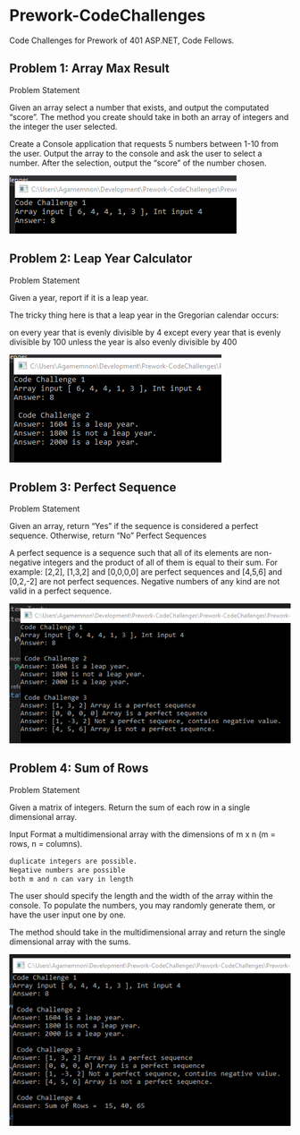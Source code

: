 # Prework-CodeChallenges

Code Challenges for Prework of 401 ASP.NET, Code Fellows.

## Problem 1: Array Max Result
Problem Statement

Given an array select a number that exists, and output the computated “score”. The method you create should take in both an array of integers and the integer the user selected.

Create a Console application that requests 5 numbers between 1-10 from the user. Output the array to the console and ask the user to select a number. After the selection, output the “score” of the number chosen.

![Challenge 1 Screenshot](/Screenshots/codeChallenge1.png)

## Problem 2: Leap Year Calculator
Problem Statement

Given a year, report if it is a leap year.

The tricky thing here is that a leap year in the Gregorian calendar occurs:

on every year that is evenly divisible by 4
  except every year that is evenly divisible by 100
    unless the year is also evenly divisible by 400

![Challenge 2 Screenshot](/Screenshots/codeChallenge2.png)

## Problem 3: Perfect Sequence
Problem Statement

Given an array, return “Yes” if the sequence is considered a perfect sequence. Otherwise, return “No”
Perfect Sequences

A perfect sequence is a sequence such that all of its elements are non-negative integers and the product of all of them is equal to their sum. For example: [2,2], [1,3,2] and [0,0,0,0] are perfect sequences and [4,5,6] and [0,2,-2] are not perfect sequences. Negative numbers of any kind are not valid in a perfect sequence.

![Challenge 3 Screenshot](/Screenshots/codeChallenge3.png)

## Problem 4: Sum of Rows
Problem Statement

Given a matrix of integers. Return the sum of each row in a single dimensional array.

Input Format
a multidimensional array with the dimensions of m x n (m = rows, n = columns).

    duplicate integers are possible.
    Negative numbers are possible
    both m and n can vary in length

The user should specify the length and the width of the array within the console. To populate the numbers, you may randomly generate them, or have the user input one by one.

The method should take in the multidimensional array and return the single dimensional array with the sums.

![Challenge 4 Screenshot](/Screenshots/codeChallenge4.png)